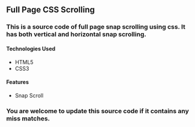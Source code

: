 ## Full Page CSS Scrolling

### This is a source code of full page snap scrolling using css. It has both vertical and horizontal snap scrolling.

#### Technologies Used
* HTML5
* CSS3

#### Features
* Snap Scroll

### You are welcome to update this source code if it contains any miss matches.